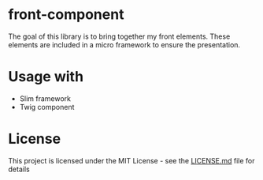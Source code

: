 # front-component

The goal of this library is to bring together my front elements. These elements are included in a micro framework to ensure the presentation.

# Usage with

 - Slim framework
 - Twig component


# License

This project is licensed under the MIT License - see the [LICENSE.md](LICENSE.md) file for details